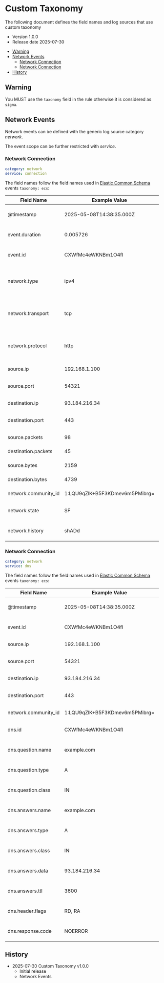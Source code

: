 # Custom Taxonomy

The following document defines the field names and log sources that use custom taxonomy

- Version 1.0.0
- Release date 2025-07-30

<!-- mdformat-toc start --slug=github --no-anchors --maxlevel=6 --minlevel=2 -->

- [Warning](#warning)
- [Network Events](#network-events)
  - [Network Connection](#network-connection)
  - [Network Connection](#network-connection-1)
- [History](#history)

<!-- mdformat-toc end -->

## Warning

You MUST use the `taxonomy` field in the rule otherwise it is considered as `sigma`.

## Network Events

Network events can be defined with the generic log source category *network*.

The event scope can be further restricted with *service*.

### Network Connection

```yml
category: network
service: connection
```

The field names follow the field names used in [Elastic Common Schema](https://www.elastic.co/guide/en/ecs/current/ecs-network.html) events `taxonomy: ecs`:

| Field Name           | Example Value                  | Comment                                           |
| -------------------- | ------------------------------ | ------------------------------------------------- |
| @timestamp           | 2025-05-08T14:38:35.000Z       | Event timestamp in UTC                            |
| event.duration       | 0.005726                       | Connection duration in seconds                    |
| event.id             | CXWfMc4eWKNBm1O4fl             | Unique connection identifier                      |
| network.type         | ipv4                           | Network layer type (e.g., ipv4, ipv6, ipsec)      |
| network.transport    | tcp                            | Transport layer protocol (e.g., tcp, udp)         |
| network.protocol     | http                           | Application layer protocol (e.g., http, dns, ssh) |
| source.ip            | 192.168.1.100                  | Source IP address                                 |
| source.port          | 54321                          | Source port number                                |
| destination.ip       | 93.184.216.34                  | Destination IP address                            |
| destination.port     | 443                            | Destination port number                           |
| source.packets       | 98                             | Number of packets                                 |
| destination.packets  | 45                             | Number of packets                                 |
| source.bytes         | 2159                           | Number of bytes                                   |
| destination.bytes    | 4739                           | Number of bytes                                   |
| network.community_id | 1:LQU9qZlK+B5F3KDmev6m5PMibrg= | Community ID hash                                 |
| network.state        | SF                             | State of the connection                           |
| network.history      | shADd                          | History of the connection                         |

### Network Connection

```yml
category: network
service: dns
```

The field names follow the field names used in [Elastic Common Schema](https://www.elastic.co/guide/en/ecs/current/ecs-dns.html) events `taxonomy: ecs`:

| Field Name           | Example Value                  | Comment                      |
| -------------------- | ------------------------------ | ---------------------------- |
| @timestamp           | 2025-05-08T14:38:35.000Z       | Event timestamp in UTC       |
| event.id             | CXWfMc4eWKNBm1O4fl             | Unique connection identifier |
| source.ip            | 192.168.1.100                  | Source IP address            |
| source.port          | 54321                          | Source port number           |
| destination.ip       | 93.184.216.34                  | Destination IP address       |
| destination.port     | 443                            | Destination port number      |
| network.community_id | 1:LQU9qZlK+B5F3KDmev6m5PMibrg= | Community ID hash            |
| dns.id               | CXWfMc4eWKNBm1O4fl             | DNS transaction identifier   |
| dns.question.name    | example.com                    | DNS question name            |
| dns.question.type    | A                              | DNS question type            |
| dns.question.class   | IN                             | DNS question class           |
| dns.answers.name     | example.com                    | DNS answer name              |
| dns.answers.type     | A                              | DNS answer type              |
| dns.answers.class    | IN                             | DNS answer class             |
| dns.answers.data     | 93.184.216.34                  | DNS answer data              |
| dns.answers.ttl      | 3600                           | DNS answer TTL               |
| dns.header.flags     | RD, RA                         | DNS header flags             |
| dns.response.code    | NOERROR                        | DNS response code            |

## History

- 2025-07-30 Custom Taxonomy v1.0.0
  - Initial release
  - Network Events

